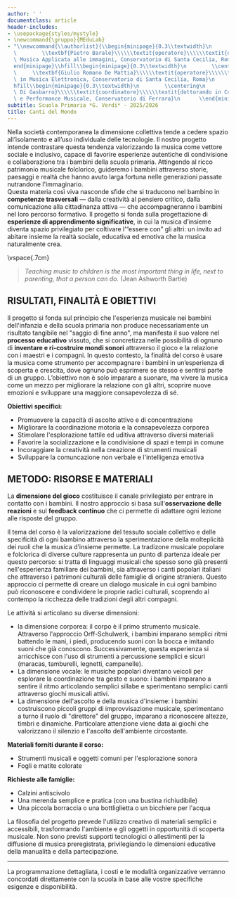 ```yaml
---
author: ' '
documentclass: article
header-includes:
- \usepackage{styles/mystyle}
- \newcommand{\gruppo}{MEduLab}
- "\\newcommand{\\authorlist}{\\begin{minipage}{0.3\\textwidth}\n        \\centering\n\
  \        \\textbf{Pietro Barale}\\\\\\textit{operatore}\\\\\\textit{diplomato in\
  \ Musica Applicata alle immagini, Conservatorio di Santa Cecilia, Roma}\n      \\\
  end{minipage}\\hfill\\begin{minipage}{0.3\\textwidth}\n        \\centering\n   \
  \     \\textbf{Giulio Romano De Mattia}\\\\\\textit{operatore}\\\\\\textit{ diplomato\
  \ in Musica Elettronica, Conservatorio di Santa Cecilia, Roma}\n      \\end{minipage}\\\
  hfill\\begin{minipage}{0.3\\textwidth}\n        \\centering\n        \\textbf{Marco\
  \ Di Gasbarro}\\\\\\textit{coordinatore}\\\\\\textit{dottorando in Composizione\
  \ e Performance Musicale, Conservatorio di Ferrara}\n      \\end{minipage}}"
subtitle: Scuola Primaria *G. Verdi* - 2025/2026
title: Canti del Mondo
---
```


Nella società contemporanea la dimensione collettiva tende a cedere spazio all’isolamento e all’uso individuale delle tecnologie. Il nostro progetto intende contrastare questa tendenza valorizzando la musica come vettore sociale e inclusivo, capace di favorire esperienze autentiche di condivisione e collaborazione tra i bambini della scuola primaria.
Attingendo al ricco patrimonio musicale folclorico, guideremo i bambini attraverso storie, paesaggi e realtà che hanno avuto larga fortuna nelle generazioni passate nutrandone l'immaginario.    
Questa materia così viva nasconde sfide che si traducono nel bambino in **competenze trasversali** — dalla creatività al pensiero critico, dalla comunicazione alla cittadinanza attiva — che accompagneranno i bambini nel loro percorso formativo.
Il progetto si fonda sulla progettazione di **esperienze di apprendimento significative**, in cui la musica d’insieme diventa spazio privilegiato per coltivare l’“essere con” gli altri: un invito ad abitare insieme la realtà sociale, educativa ed emotiva che la musica naturalmente crea.

\vspace{.7cm}

>*Teaching music to children is the most important thing in life, next to parenting, that a person can do.* (Jean Ashworth Bartle)

<!-- **Maestri:** 

- **Pietro Barale** - diplomato in Musica Applicata alle immagini, Conservatorio di Santa Cecilia, Roma

- **Giulio Romano De Mattia** -  diplomato in Musica Elettronica, Conservatorio di Santa Cecilia, Roma

- **Marco Di Gasbarro** - dottorando in Composizione e Performance Musicale, Conservatorio di Ferrara


-->


## RISULTATI, FINALITÀ E OBIETTIVI

Il progetto si fonda sul principio che l'esperienza musicale nei bambini dell'infanzia e della scuola primaria non produce necessariamente un risultato tangibile nel "saggio di fine anno", ma manifesta il suo valore nel **processo educativo** vissuto, che si concretizza nelle possibilità di ognuno di **inventare e ri-costruire mondi sonori** attraverso il gioco e la relazione con i maestri e i compagni.
In questo contesto, la finalità del corso è usare la musica come strumento per accompagnare i bambini in un’esperienza di scoperta e crescita, dove ognuno può esprimere se stesso e sentirsi parte di un gruppo. L’obiettivo non è solo imparare a suonare, ma vivere la musica come un mezzo per migliorare la relazione con gli altri, scoprire nuove emozioni e sviluppare una maggiore consapevolezza di sé.

**Obiettivi specifici:**
  - Promuovere la capacità di ascolto attivo e di concentrazione
  - Migliorare la coordinazione motoria e la consapevolezza corporea
  - Stimolare l'esplorazione tattile ed uditiva attraverso diversi materiali  
  - Favorire la socializzazione e la condivisione di spazi e tempi in comune  
  - Incoraggiare la creatività nella creazione di strumenti musicali
  - Sviluppare la comuncazione non verbale e l'intelligenza emotiva 


## METODO: RISORSE E MATERIALI

La **dimensione del gioco** costituisce il canale privilegiato per entrare in contatto con i bambini. Il nostro approccio si basa sull'**osservazione delle reazioni** e sul **feedback continuo** che ci permette di adattare ogni lezione alle risposte del gruppo.

Il tema del corso è la valorizzazione del tessuto sociale collettivo e delle specificità di ogni bambino attraverso la sperimentazione della molteplicità dei ruoli che la musica d’insieme permette. La tradizone musicale popolare e folclorica di diverse culture rappresenta un punto di partenza ideale per questo percorso: si tratta di linguaggi musicali che spesso sono già presenti nell'esperienza familiare dei bambini, sia attraverso i canti popolari italiani che attraverso i patrimoni culturali delle famiglie di origine straniera. Questo approccio ci permette di creare un dialogo musicale in cui ogni bambino può riconoscere e condividere le proprie radici culturali, scoprendo al contempo la ricchezza delle tradizioni degli altri compagni.

Le attività si articolano su diverse dimensioni: 
- la dimensione corporea: il corpo è il primo strumento musicale. Attraverso l'approccio Orff-Schulwerk, i bambini imparano semplici ritmi battendo le mani, i piedi, producendo suoni con la bocca e imitando suoni che già conoscono. Successivamente, questa esperienza si arricchisce con l'uso di strumenti a percussione semplici e sicuri (maracas, tamburelli, legnetti, campanelle).
- La dimensione vocale: le musiche popolari diventano veicoli per esplorare la coordinazione tra gesto e suono: i bambini imparano a sentire il ritmo articolando semplici sillabe e sperimentano semplici canti attraverso giochi musicali attivi.
- La dimensione dell'ascolto e della musica d'insieme: i bambini costruiscono piccoli gruppi di improvvisazione musicale, sperimentano a turno il ruolo di "direttore" del gruppo, imparano a riconoscere altezze, timbri e dinamiche. Particolare attenzione viene data ai giochi che valorizzano il silenzio e l'ascolto dell'ambiente circostante.

**Materiali forniti durante il corso:**  
- Strumenti musicali e oggetti comuni per l'esplorazione sonora  
- Fogli e matite colorate  

**Richieste alle famiglie:**  
- Calzini antiscivolo  
- Una merenda semplice e pratica (con una bustina richiudibile)  
- Una piccola borraccia o una bottliglietta o un bicchiere per l'acqua  

La filosofia del progetto prevede l'utilizzo creativo di materiali semplici e accessibili, trasformando l'ambiente e gli oggetti in opportunità di scoperta musicale. Non sono previsti supporti tecnologici o allestimenti per la diffusione di musica preregistrata, privilegiando le dimensioni educative della manualità e della partecipazione.





---

La programmazione dettagliata, i costi e le modalità organizzative verranno concordati direttamente con la scuola in base alle vostre specifiche esigenze e disponibilità.



